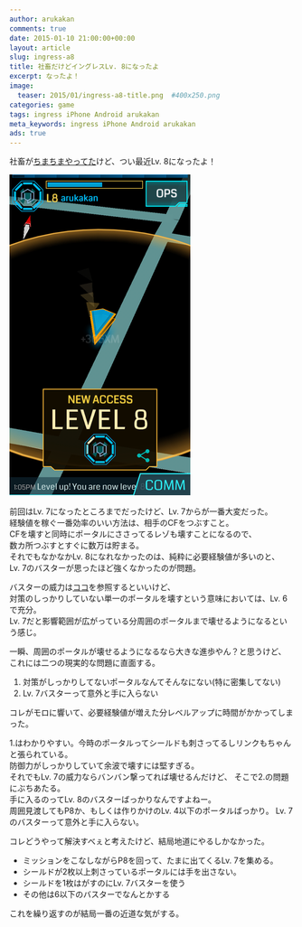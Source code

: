 ```yaml
---
author: arukakan
comments: true
date: 2015-01-10 21:00:00+00:00
layout: article
slug: ingress-a8
title: 社畜だけどイングレスLv. 8になったよ
excerpt: なったよ！
image:
  teaser: 2015/01/ingress-a8-title.png  #400x250.png
categories: game
tags: ingress iPhone Android arukakan
meta_keywords: ingress iPhone Android arukakan
ads: true
---
```


<!--more-->

社畜が[ちまちまやってた](/2015/01/11/ingress-a8/)けど、つい最近Lv. 8になったよ！

[![Ingress A8](/images/2015/01/ingress-a8-thumb.png)](/images/2015/01/ingress-a8.png)

前回はLv. 7になったところまでだったけど、Lv. 7からが一番大変だった。  
経験値を稼ぐ一番効率のいい方法は、相手のCFをつぶすこと。  
CFを壊すと同時にポータルにささってるレゾも壊すことになるので、  
数カ所つぶすとすぐに数万は貯まる。  
それでもなかなかLv. 8になれなかったのは、純粋に必要経験値が多いのと、  
Lv. 7のバスターが思ったほど強くなかったのが問題。  

バスターの威力は[ココ](http://ingressjp.blogspot.jp/p/xmp-burster.html)を参照するといいけど、  
対策のしっかりしていない単一のポータルを壊すという意味においては、Lv. 6で充分。  
Lv. 7だと影響範囲が広がっている分周囲のポータルまで壊せるようになるという感じ。

一瞬、周囲のポータルが壊せるようになるなら大きな進歩やん？と思うけど、  
これには二つの現実的な問題に直面する。

1. 対策がしっかりしてないポータルなんてそんなにない(特に密集してない)
2. Lv. 7バスターって意外と手に入らない

コレがモロに響いて、必要経験値が増えた分レベルアップに時間がかかってしまった。

1.はわかりやすい。今時のポータルってシールドも刺さってるしリンクもちゃんと張られている。  
防御力がしっかりしていて余波で壊すには堅すぎる。  
それでもLv. 7の威力ならバンバン撃ってれば壊せるんだけど、
そこで2.の問題にぶちあたる。  
手に入るのってLv. 8のバスターばっかりなんですよねー。  
周囲見渡してもP8か、もしくは作りかけのLv. 4以下のポータルばっかり。
Lv. 7のバスターって意外と手に入らない。

コレどうやって解決すべぇと考えたけど、結局地道にやるしかなかった。  

* ミッションをこなしながらP8を回って、たまに出てくるLv. 7を集める。  
* シールドが2枚以上刺さっているポータルには手を出さない。
* シールドを1枚はがすのにLv. 7バスターを使う
* その他は6以下のバスターでなんとかする

これを繰り返すのが結局一番の近道な気がする。








